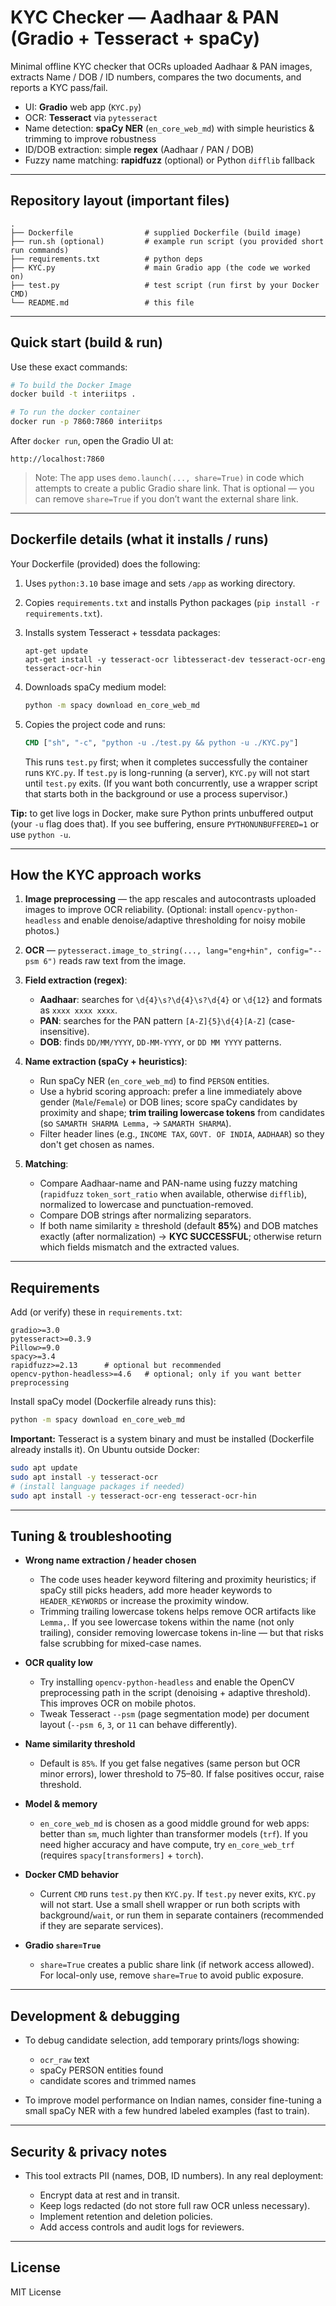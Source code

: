 # KYC Checker — Aadhaar & PAN (Gradio + Tesseract + spaCy)

Minimal offline KYC checker that OCRs uploaded Aadhaar & PAN images, extracts Name / DOB / ID numbers, compares the two documents, and reports a KYC pass/fail.

* UI: **Gradio** web app (`KYC.py`)
* OCR: **Tesseract** via `pytesseract`
* Name detection: **spaCy NER** (`en_core_web_md`) with simple heuristics & trimming to improve robustness
* ID/DOB extraction: simple **regex** (Aadhaar / PAN / DOB)
* Fuzzy name matching: **rapidfuzz** (optional) or Python `difflib` fallback

---

## Repository layout (important files)

```
.
├── Dockerfile                # supplied Dockerfile (build image)
├── run.sh (optional)         # example run script (you provided short run commands)
├── requirements.txt          # python deps
├── KYC.py                    # main Gradio app (the code we worked on)
├── test.py                   # test script (run first by your Docker CMD)
└── README.md                 # this file
```

---

## Quick start (build & run)

Use these exact commands:

```bash
# To build the Docker Image
docker build -t interiitps .

# To run the docker container
docker run -p 7860:7860 interiitps
```

After `docker run`, open the Gradio UI at:

```
http://localhost:7860
```

> Note: The app uses `demo.launch(..., share=True)` in code which attempts to create a public Gradio share link. That is optional — you can remove `share=True` if you don’t want the external share link.

---

## Dockerfile details (what it installs / runs)

Your Dockerfile (provided) does the following:

1. Uses `python:3.10` base image and sets `/app` as working directory.
2. Copies `requirements.txt` and installs Python packages (`pip install -r requirements.txt`).
3. Installs system Tesseract + tessdata packages:

   ```text
   apt-get update
   apt-get install -y tesseract-ocr libtesseract-dev tesseract-ocr-eng tesseract-ocr-hin
   ```
4. Downloads spaCy medium model:

   ```bash
   python -m spacy download en_core_web_md
   ```
5. Copies the project code and runs:

   ```dockerfile
   CMD ["sh", "-c", "python -u ./test.py && python -u ./KYC.py"]
   ```

   This runs `test.py` first; when it completes successfully the container runs `KYC.py`. If `test.py` is long-running (a server), `KYC.py` will not start until `test.py` exits. (If you want both concurrently, use a wrapper script that starts both in the background or use a process supervisor.)

**Tip:** to get live logs in Docker, make sure Python prints unbuffered output (your `-u` flag does that). If you see buffering, ensure `PYTHONUNBUFFERED=1` or use `python -u`.

---

## How the KYC approach works

1. **Image preprocessing** — the app rescales and autocontrasts uploaded images to improve OCR reliability. (Optional: install `opencv-python-headless` and enable denoise/adaptive thresholding for noisy mobile photos.)

2. **OCR** — `pytesseract.image_to_string(..., lang="eng+hin", config="--psm 6")` reads raw text from the image.

3. **Field extraction (regex)**:

   * **Aadhaar**: searches for `\d{4}\s?\d{4}\s?\d{4}` or `\d{12}` and formats as `xxxx xxxx xxxx`.
   * **PAN**: searches for the PAN pattern `[A-Z]{5}\d{4}[A-Z]` (case-insensitive).
   * **DOB**: finds `DD/MM/YYYY`, `DD-MM-YYYY`, or `DD MM YYYY` patterns.

4. **Name extraction (spaCy + heuristics)**:

   * Run spaCy NER (`en_core_web_md`) to find `PERSON` entities.
   * Use a hybrid scoring approach: prefer a line immediately above gender (`Male`/`Female`) or DOB lines; score spaCy candidates by proximity and shape; **trim trailing lowercase tokens** from candidates (so `SAMARTH SHARMA Lemma,` → `SAMARTH SHARMA`).
   * Filter header lines (e.g., `INCOME TAX`, `GOVT. OF INDIA`, `AADHAAR`) so they don't get chosen as names.

5. **Matching**:

   * Compare Aadhaar-name and PAN-name using fuzzy matching (`rapidfuzz` `token_sort_ratio` when available, otherwise `difflib`), normalized to lowercase and punctuation-removed.
   * Compare DOB strings after normalizing separators.
   * If both name similarity ≥ threshold (default **85%**) and DOB matches exactly (after normalization) → **KYC SUCCESSFUL**; otherwise return which fields mismatch and the extracted values.

---

## Requirements

Add (or verify) these in `requirements.txt`:

```
gradio>=3.0
pytesseract>=0.3.9
Pillow>=9.0
spacy>=3.4
rapidfuzz>=2.13      # optional but recommended
opencv-python-headless>=4.6   # optional; only if you want better preprocessing
```

Install spaCy model (Dockerfile already runs this):

```bash
python -m spacy download en_core_web_md
```

**Important:** Tesseract is a system binary and must be installed (Dockerfile already installs it). On Ubuntu outside Docker:

```bash
sudo apt update
sudo apt install -y tesseract-ocr
# (install language packages if needed)
sudo apt install -y tesseract-ocr-eng tesseract-ocr-hin
```

---

## Tuning & troubleshooting

* **Wrong name extraction / header chosen**

  * The code uses header keyword filtering and proximity heuristics; if spaCy still picks headers, add more header keywords to `HEADER_KEYWORDS` or increase the proximity window.
  * Trimming trailing lowercase tokens helps remove OCR artifacts like `Lemma,`. If you see lowercase tokens within the name (not only trailing), consider removing lowercase tokens in-line — but that risks false scrubbing for mixed-case names.

* **OCR quality low**

  * Try installing `opencv-python-headless` and enable the OpenCV preprocessing path in the script (denoising + adaptive threshold). This improves OCR on mobile photos.
  * Tweak Tesseract `--psm` (page segmentation mode) per document layout (`--psm 6`, `3`, or `11` can behave differently).

* **Name similarity threshold**

  * Default is `85%`. If you get false negatives (same person but OCR minor errors), lower threshold to 75–80. If false positives occur, raise threshold.

* **Model & memory**

  * `en_core_web_md` is chosen as a good middle ground for web apps: better than `sm`, much lighter than transformer models (`trf`). If you need higher accuracy and have compute, try `en_core_web_trf` (requires `spacy[transformers]` + `torch`).

* **Docker CMD behavior**

  * Current `CMD` runs `test.py` then `KYC.py`. If `test.py` never exits, `KYC.py` will not start. Use a small shell wrapper or run both scripts with background/`wait`, or run them in separate containers (recommended if they are separate services).

* **Gradio `share=True`**

  * `share=True` creates a public share link (if network access allowed). For local-only use, remove `share=True` to avoid public exposure.

---

## Development & debugging

* To debug candidate selection, add temporary prints/logs showing:

  * `ocr_raw` text
  * spaCy PERSON entities found
  * candidate scores and trimmed names
* To improve model performance on Indian names, consider fine-tuning a small spaCy NER with a few hundred labeled examples (fast to train).

---

## Security & privacy notes

* This tool extracts PII (names, DOB, ID numbers). In any real deployment:

  * Encrypt data at rest and in transit.
  * Keep logs redacted (do not store full raw OCR unless necessary).
  * Implement retention and deletion policies.
  * Add access controls and audit logs for reviewers.

---

## License
MIT License